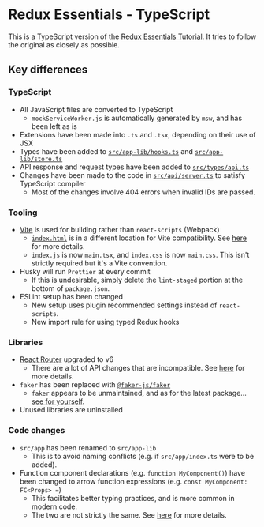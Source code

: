 # Redux Essentials - TypeScript

This is a TypeScript version of the [Redux Essentials Tutorial](https://github.com/reduxjs/redux-essentials-example-app). It tries to follow the original as closely as possible.

## Key differences

### TypeScript

- All JavaScript files are converted to TypeScript
  - `mockServiceWorker.js` is automatically generated by `msw`, and has been left as is
- Extensions have been made into `.ts` and `.tsx`, depending on their use of JSX
- Types have been added to [`src/app-lib/hooks.ts`](src/app-lib/hooks.ts) and [`src/app-lib/store.ts`](src/app-lib/store.ts)
- API response and request types have been added to [`src/types/api.ts`](src/types/api.ts)
- Changes have been made to the code in [`src/api/server.ts`](src/api/server.ts) to satisfy TypeScript compiler
  - Most of the changes involve 404 errors when invalid IDs are passed.

### Tooling

- [Vite](https://vitejs.dev) is used for building rather than `react-scripts` (Webpack)
  - [`index.html`](index.html) is in a different location for Vite compatibility. See [here](https://vitejs.dev/guide/#index-html-and-project-root) for more details.
  - `index.js` is now `main.tsx`, and `index.css` is now `main.css`. This isn't strictly required but it's a Vite convention.
- Husky will run `Prettier` at every commit
  - If this is undesirable, simply delete the `lint-staged` portion at the bottom of `package.json`.
- ESLint setup has been changed
  - New setup uses plugin recommended settings instead of `react-scripts`.
  - New import rule for using typed Redux hooks

### Libraries

- [React Router](https://reactrouter.com/en/main) upgraded to v6
  - There are a lot of API changes that are incompatible. See [here](https://blog.logrocket.com/migrating-react-router-v6-complete-guide/) for more details.
- `faker` has been replaced with [`@faker-js/faker`](https://fakerjs.dev/)
  - `faker` appears to be unmaintained, and as for the latest package... [see for yourself](https://www.npmjs.com/package/faker/v/6.6.6).
- Unused libraries are uninstalled

### Code changes

- `src/app` has been renamed to `src/app-lib`
  - This is to avoid naming conflicts (e.g. if `src/app/index.ts` were to be added).
- Function component declarations (e.g. `function MyComponent()`) have been changed to arrow function expressions (e.g. `const MyComponent: FC<Props> =`)
  - This facilitates better typing practices, and is more common in modern code.
  - The two are not strictly the same. See [here](https://exploringjs.com/impatient-js/ch_callables.html) for more details.
